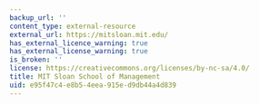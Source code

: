 ```yaml
---
backup_url: ''
content_type: external-resource
external_url: https://mitsloan.mit.edu/
has_external_licence_warning: true
has_external_license_warning: true
is_broken: ''
license: https://creativecommons.org/licenses/by-nc-sa/4.0/
title: MIT Sloan School of Management
uid: e95f47c4-e8b5-4eea-915e-d9db44a4d839
---
```

